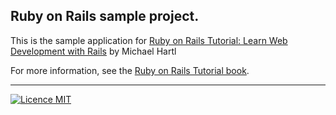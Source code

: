 ## Ruby on Rails sample project.

This is the sample application for
[Ruby on Rails Tutorial:
Learn Web Development with Rails](http://www.railstutorial.org/)
by Michael Hartl

For more information, see the
[Ruby on Rails Tutorial book](http://www.railstutorial.org/book).     
***
[![Licence MIT](https://img.shields.io/apm/l/vim-mode.svg)](https://opensource.org/licenses/MIT)


